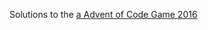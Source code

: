 Solutions to the [a Advent of Code Game 2016](http://adventofcode.com/2016 "Advent of Code Game 2016")
